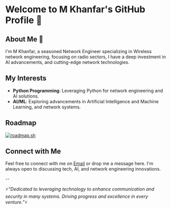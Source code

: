 # Welcome to M Khanfar's GitHub Profile 👋

## About Me 🔭

I'm M Khanfar, a seasoned Network Engineer specializing in Wireless network engineering, focusing on radio sectors, I have a deep investment in  AI advancements, and cutting-edge network technologies.

## My Interests

- **Python Programming**: Leveraging Python for network engineering and AI solutions.
- **AI/ML**: Exploring advancements in Artificial Intelligence and Machine Learning, and network systems.

## Roadmap

[![roadmap.sh](https://roadmap.sh/card/tall/67997a76d6a983c8955485f5?variant=dark)](https://roadmap.sh)

## Connect with Me

Feel free to connect with me on [Email](E4MWAK@GMAIL.COM) or drop me a message here. I'm always open to discussing tech, AI, and network engineering innovations.

--

⚡*“Dedicated to leveraging technology to enhance communication and security in many systems.
   Driving progress and excellence in every venture.”*⚡

